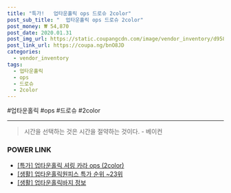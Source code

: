 ```yaml
--- 
title: "특가!   업타운홀릭 ops 드로슈 2color" 
post_sub_title: "  업타운홀릭 ops 드로슈 2color" 
post_money: ₩ 54,870 
post_date: 2020.01.31 
post_img_url: https://static.coupangcdn.com/image/vendor_inventory/d958/6ada856458bc0d79cc693f058b18b3856b17d5c1ed845d91325b96645e0a.jpg 
post_link_url: https://coupa.ng/bnO8JD 
categories: 
  - vendor_inventory 
tags: 
  - 업타운홀릭 
  - ops 
  - 드로슈 
  - 2color 
--- 
```

  #업타운홀릭 #ops #드로슈 #2color 
<hr> 

> 시간을 선택하는 것은 시간을 절약하는 것이다. - 베이컨 


### POWER LINK

* <a href="https://blog.naver.com/santokki14/221792701485" target="_blank">[특가] 업타운홀릭 셔링 카라 ops (2color)</a>
* <a href="https://blog.naver.com/sakai111/221790901324" target="_blank"> [생활] 업타운홀릭원피스 특가 순위 ~23위</a>
* <a href="https://blog.naver.com/santokki14/221775157571" target="_blank"> [생활] 업타운홀릭바지 정보 </a>
